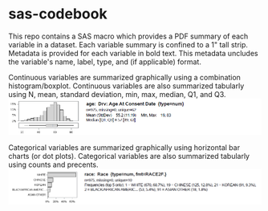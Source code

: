 # sas-codebook

This repo contains a SAS macro which provides a PDF summary of each variable in a dataset. Each variable summary is confined to a 1" tall strip. Metadata is provided for each variable in bold text. This metadata uncludes the variable's name, label, type, and (if applicable) format.

Continuous variables are summarized graphically using a combination histogram/boxplot. Continuous variables are also summarized tabularly using N, mean, standard deviation, min, max, median, Q1, and Q3.
![continuous strip](https://github.com/RhoInc/sas-codebook/blob/master/Continuous.PNG)

Categorical variables are summarized graphically using horizontal bar charts (or dot plots). Categorical variables are also summarized tabularly using counts and precents. 
![categorical strip](https://github.com/RhoInc/sas-codebook/blob/master/Categorical.PNG)

